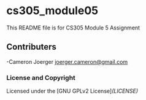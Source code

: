 # cs305_module05
This README file is for CS305 Module 5 Assignment

## Contributers
-Cameron Joerger <joerger.cameron@gmail.com>

### License and Copyright
 Licensed under the [GNU GPLv2 License]_(LICENSE)_

